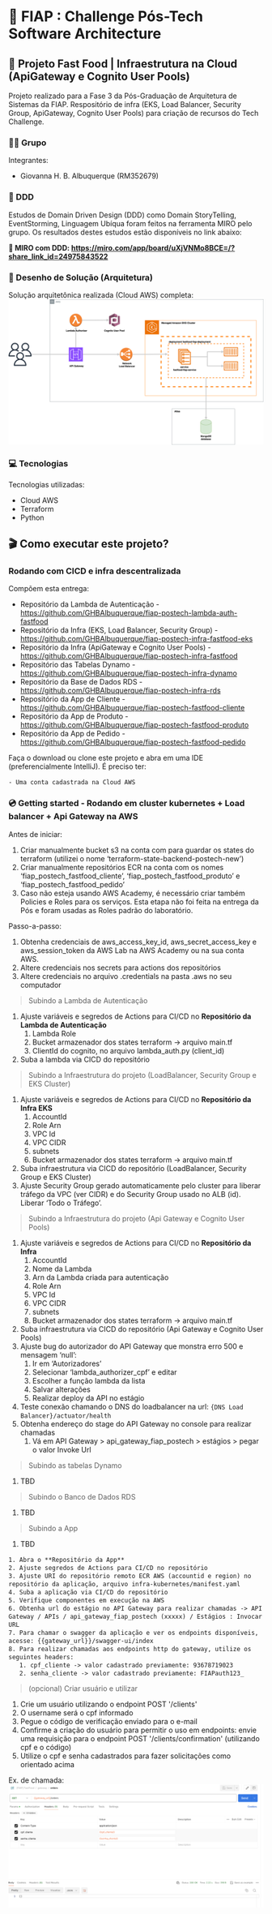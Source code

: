 # 🚀 FIAP : Challenge Pós-Tech Software Architecture
## 🍔 Projeto Fast Food | Infraestrutura na Cloud (ApiGateway e Cognito User Pools)

Projeto realizado para a Fase 3 da Pós-Graduação de Arquitetura de Sistemas da FIAP. Respositório de infra (EKS, Load Balancer, Security Group, ApiGateway, Cognito User Pools) para criação de recursos do Tech Challenge.


### 👨‍🏫 Grupo

Integrantes:
- Giovanna H. B. Albuquerque (RM352679)

### 📍 DDD

Estudos de Domain Driven Design (DDD) como Domain StoryTelling, EventStorming, Linguagem Ubíqua foram feitos na ferramenta MIRO pelo grupo.
Os resultados destes estudos estão disponíveis no link abaixo:

**🔗 MIRO com DDD: https://miro.com/app/board/uXjVNMo8BCE=/?share_link_id=24975843522**

### 📐 Desenho de Solução (Arquitetura)

Solução arquitetônica realizada (Cloud AWS) completa:
![](misc/sol_fase_3.drawio.svg)

### 💻 Tecnologias

Tecnologias utilizadas:

* Cloud AWS
* Terraform
* Python


## 🎬 Como executar este projeto?

### Rodando com CICD e infra descentralizada

Compõem esta entrega:
* Repositório da Lambda de Autenticação - https://github.com/GHBAlbuquerque/fiap-postech-lambda-auth-fastfood
* Repositório da Infra (EKS, Load Balancer, Security Group) - https://github.com/GHBAlbuquerque/fiap-postech-infra-fastfood-eks
* Repositório da Infra (ApiGateway e Cognito User Pools) - https://github.com/GHBAlbuquerque/fiap-postech-infra-fastfood
* Repositório das Tabelas Dynamo - https://github.com/GHBAlbuquerque/fiap-postech-infra-dynamo
* Repositório da Base de Dados RDS - https://github.com/GHBAlbuquerque/fiap-postech-infra-rds
* Repositório da App de Cliente - https://github.com/GHBAlbuquerque/fiap-postech-fastfood-cliente
* Repositório da App de Produto - https://github.com/GHBAlbuquerque/fiap-postech-fastfood-produto
* Repositório da App de Pedido - https://github.com/GHBAlbuquerque/fiap-postech-fastfood-pedido


Faça o download ou clone este projeto e abra em uma IDE (preferencialmente IntelliJ).
É preciso ter:

    - Uma conta cadastrada na Cloud AWS

### 💿 Getting started - Rodando em cluster kubernetes + Load balancer + Api Gateway na AWS

Antes de iniciar:
1. Criar manualmente bucket s3 na conta com para guardar os states do terraform (utilizei o nome ‘terraform-state-backend-postech-new’)
2. Criar manualmente repositórios ECR na conta com os nomes ‘fiap_postech_fastfood_cliente’, ‘fiap_postech_fastfood_produto’ e ‘fiap_postech_fastfood_pedido’
3. Caso não esteja usando AWS Academy, é necessário criar também Policies e Roles para os serviços. Esta etapa não foi feita na entrega da Pós e foram usadas as Roles padrão do laboratório.

Passo-a-passo:
1. Obtenha credenciais de aws_access_key_id, aws_secret_access_key e aws_session_token da AWS Lab na AWS Academy ou na sua conta AWS.
2. Altere credenciais nos secrets para actions dos repositórios
3. Altere credenciais no arquivo .credentials na pasta .aws no seu computador

> Subindo a Lambda de Autenticação
1. Ajuste variáveis e segredos de Actions para CI/CD no **Repositório da Lambda de Autenticação**
   1. Lambda Role
   2. Bucket armazenador dos states terraform -> arquivo main.tf
   3. ClientId do cognito, no arquivo lambda_auth.py (client_id)
2. Suba a lambda via CICD do repositório

> Subindo a Infraestrutura do projeto (LoadBalancer, Security Group e EKS Cluster)
1. Ajuste variáveis e segredos de Actions para CI/CD no **Repositório da Infra EKS**
   1. AccountId
   2. Role Arn
   3. VPC Id
   4. VPC CIDR
   5. subnets
   6. Bucket armazenador dos states terraform -> arquivo main.tf
2. Suba infraestrutura via CICD do repositório (LoadBalancer, Security Group e EKS Cluster)
3. Ajuste Security Group gerado automaticamente pelo cluster para liberar tráfego da VPC (ver CIDR) e do Security Group usado no ALB (id). Liberar ‘Todo o Tráfego’.


> Subindo a Infraestrutura do projeto (Api Gateway e Cognito User Pools)
1. Ajuste variáveis e segredos de Actions para CI/CD no **Repositório da Infra**
   1. AccountId
   2. Nome da Lambda
   3. Arn da Lambda criada para autenticação
   4. Role Arn
   5. VPC Id
   6. VPC CIDR
   7. subnets
   8. Bucket armazenador dos states terraform -> arquivo main.tf
2. Suba infraestrutura via CICD do repositório (Api Gateway e Cognito User Pools)
3. Ajuste bug do autorizador do API Gateway que monstra erro 500 e mensagem ‘null’:
   1. Ir em ‘Autorizadores’
   2. Selecionar ‘lambda_authorizer_cpf’ e editar
   3. Escolher a função lambda da lista
   4. Salvar alterações
   5. Realizar deploy da API no estágio
4. Teste conexão chamando o DNS do loadbalancer na url: ``{DNS Load Balancer}/actuator/health``
5. Obtenha endereço do stage do API Gateway no console para realizar chamadas
   1. Vá em API Gateway > api_gateway_fiap_postech > estágios > pegar o valor Invoke Url

> Subindo as tabelas Dynamo
1. TBD

> Subindo o Banco de Dados RDS
1. TBD

> Subindo a App
1. TBD
```
1. Abra o **Repositório da App**
2. Ajuste segredos de Actions para CI/CD no repositório
3. Ajuste URI do repositório remoto ECR AWS (accountid e region) no repositório da aplicação, arquivo infra-kubernetes/manifest.yaml
4. Suba a aplicação via CI/CD do repositório
5. Verifique componentes em execução na AWS
6. Obtenha url do estágio no API Gateway para realizar chamadas -> API Gateway / APIs / api_gateway_fiap_postech (xxxxx) / Estágios : Invocar URL
7. Para chamar o swagger da aplicação e ver os endpoints disponíveis, acesse: {{gateway_url}}/swagger-ui/index
8. Para realizar chamadas aos endpoints http do gateway, utilize os seguintes headers:
   1. cpf_cliente -> valor cadastrado previamente: 93678719023
   2. senha_cliente -> valor cadastrado previamente: FIAPauth123_
```

> (opcional) Criar usuário e utilizar
1. Crie um usuário utilizando o endpoint POST '/clients'
2. O username será o cpf informado
3. Pegue o código de verificação enviado para o e-mail
4. Confirme a criação do usuário para permitir o uso em endpoints: envie uma requisição para o endpoint POST '/clients/confirmation' (utilizando cpf e o código)
5. Utilize o cpf e senha cadastrados para fazer solicitações como orientado acima

Ex. de chamada:
![](misc/chamada_gateway_exemplo.png)

